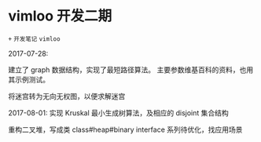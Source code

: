 # vimloo 开发二期
`+` `开发笔记` `vimloo`

2017-07-28:

建立了 graph 数据结构，实现了最短路径算法。
主要参数维基百科的资料，也用其示例测试。

将迷宫转为无向无权图，以便求解迷宫

2017-08-01:
实现 Kruskal 最小生成树算法，及相应的 disjoint 集合结构

重构二叉堆，写成类 class#heap#binary
interface 系列待优化，找应用场景
